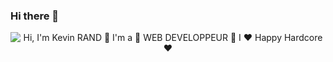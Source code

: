 ### Hi there 👋

<!--
**PierrisKevin/PierrisKevin** is a ✨ _special_ ✨ repository because its `README.md` (this file) appears on your GitHub profile.

Here are some ideas to get you started:

- 🔭 I’m currently working on ...
- 🌱 I’m currently learning ...
- 👯 I’m looking to collaborate on ...
- 🤔 I’m looking for help with ...
- 💬 Ask me about ...
- 📫 How to reach me: ...
- 😄 Pronouns: ...
- ⚡ Fun fact: ...
-->
<p align="center">
  <img src="https://i.pinimg.com/originals/09/30/2b/09302bb5c506164ba539ff36f82929f1.gif" alt="Hi, I'm Kevin RAND 👋 I'm a 🚀 WEB DEVELOPPEUR 🚀 I ❤️ Happy Hardcore ❤️">
</p>
